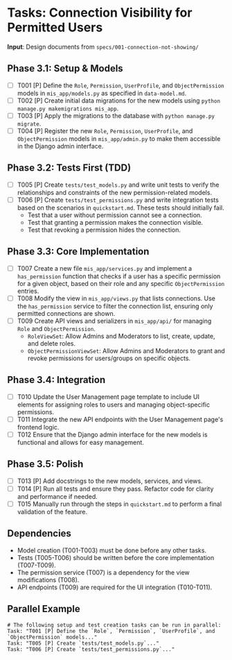 # Tasks: Connection Visibility for Permitted Users

**Input**: Design documents from `specs/001-connection-not-showing/`

## Phase 3.1: Setup & Models
- [ ] T001 [P] Define the `Role`, `Permission`, `UserProfile`, and `ObjectPermission` models in `mis_app/models.py` as specified in `data-model.md`.
- [ ] T002 [P] Create initial data migrations for the new models using `python manage.py makemigrations mis_app`.
- [ ] T003 [P] Apply the migrations to the database with `python manage.py migrate`.
- [ ] T004 [P] Register the new `Role`, `Permission`, `UserProfile`, and `ObjectPermission` models in `mis_app/admin.py` to make them accessible in the Django admin interface.

## Phase 3.2: Tests First (TDD)
- [ ] T005 [P] Create `tests/test_models.py` and write unit tests to verify the relationships and constraints of the new permission-related models.
- [ ] T006 [P] Create `tests/test_permissions.py` and write integration tests based on the scenarios in `quickstart.md`. These tests should initially fail.
  - Test that a user without permission cannot see a connection.
  - Test that granting a permission makes the connection visible.
  - Test that revoking a permission hides the connection.

## Phase 3.3: Core Implementation
- [ ] T007 Create a new file `mis_app/services.py` and implement a `has_permission` function that checks if a user has a specific permission for a given object, based on their role and any specific `ObjectPermission` entries.
- [ ] T008 Modify the view in `mis_app/views.py` that lists connections. Use the `has_permission` service to filter the connection list, ensuring only permitted connections are shown.
- [ ] T009 Create API views and serializers in `mis_app/api/` for managing `Role` and `ObjectPermission`.
  - `RoleViewSet`: Allow Admins and Moderators to list, create, update, and delete roles.
  - `ObjectPermissionViewSet`: Allow Admins and Moderators to grant and revoke permissions for users/groups on specific objects.

## Phase 3.4: Integration
- [ ] T010 Update the User Management page template to include UI elements for assigning roles to users and managing object-specific permissions.
- [ ] T011 Integrate the new API endpoints with the User Management page's frontend logic.
- [ ] T012 Ensure that the Django admin interface for the new models is functional and allows for easy management.

## Phase 3.5: Polish
- [ ] T013 [P] Add docstrings to the new models, services, and views.
- [ ] T014 [P] Run all tests and ensure they pass. Refactor code for clarity and performance if needed.
- [ ] T015 Manually run through the steps in `quickstart.md` to perform a final validation of the feature.

## Dependencies
- Model creation (T001-T003) must be done before any other tasks.
- Tests (T005-T006) should be written before the core implementation (T007-T009).
- The permission service (T007) is a dependency for the view modifications (T008).
- API endpoints (T009) are required for the UI integration (T010-T011).

## Parallel Example
```
# The following setup and test creation tasks can be run in parallel:
Task: "T001 [P] Define the `Role`, `Permission`, `UserProfile`, and `ObjectPermission` models..."
Task: "T005 [P] Create `tests/test_models.py`..."
Task: "T006 [P] Create `tests/test_permissions.py`..."
```
